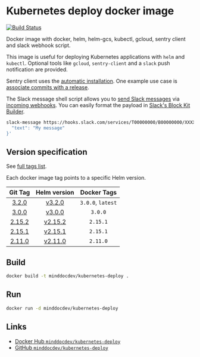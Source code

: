# Kubernetes deploy docker image

[![Build Status](https://travis-ci.org/minddocdev/kubernetes-deploy.svg?branch=master)](https://travis-ci.org/mind-doc/kubernetes-deploy)

Docker image with docker, helm, helm-gcs, kubectl, gcloud, sentry client and slack webhook script.

This image is useful for deploying Kubernetes applications with `helm` and `kubectl`.
Optional tools like `gcloud`, `sentry-client` and a `slack` push notification are provided.

Sentry client uses the [automatic installation](https://docs.sentry.io/cli/installation/#automatic-installation).
One example use case is [associate commits with a release](https://docs.sentry.io/workflow/releases/#associate-commits-with-a-release).

The Slack message shell script allows you to [send Slack messages](https://api.slack.com/messaging/sending)
via [incoming webhooks](https://api.slack.com/incoming-webhooks).
You can easily format the payload in [Slack's Block Kit Builder](https://api.slack.com/tools/block-kit-builder).

```sh
slack-message https://hooks.slack.com/services/T00000000/B00000000/XXXXXXXXXXXXXXXXXXXXXXXX '{
  "text": "My message"
}'
```

## Version specification

See [full tags list](https://cloud.docker.com/u/minddocdev/repository/docker/minddocdev/kubernetes-deploy/tags).

Each docker image tag points to a specific Helm version.

| Git Tag                                                                        | Helm version                                                 | Docker Tags        |
| :----------------------------------------------------------------------------: | :----------------------------------------------------------: | :----------------: |
| [3.2.0](https://github.com/minddocdev/kubernetes-deploy/releases/tag/3.2.0)    | [v3.2.0](https://github.com/helm/helm/releases/tag/v3.2.0)   | `3.0.0`, `latest`  |
| [3.0.0](https://github.com/minddocdev/kubernetes-deploy/releases/tag/3.0.0)    | [v3.0.0](https://github.com/helm/helm/releases/tag/v3.0.0)   | `3.0.0`            |
| [2.15.2](https://github.com/minddocdev/kubernetes-deploy/releases/tag/2.15.2)  | [v2.15.2](https://github.com/helm/helm/releases/tag/v2.15.2) | `2.15.1`           |
| [2.15.1](https://github.com/minddocdev/kubernetes-deploy/releases/tag/2.15.1)  | [v2.15.1](https://github.com/helm/helm/releases/tag/v2.15.1) | `2.15.1`           |
| [2.11.0](https://github.com/minddocdev/kubernetes-deploy/releases/tag/2.11.0)  | [v2.11.0](https://github.com/helm/helm/releases/tag/v2.11.0) | `2.11.0`           |

## Build

```sh
docker build -t minddocdev/kubernetes-deploy .
```

## Run

```sh
docker run -d minddocdev/kubernetes-deploy
```

## Links

* [Docker Hub `minddocdev/kubernetes-deploy`](https://hub.docker.com/r/minddocdev/kubernetes-deploy)
* [GitHub `minddocdev/kubernetes-deploy`](https://github.com/minddocdev/kubernetes-deploy)

